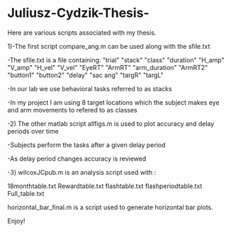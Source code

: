 # Juliusz-Cydzik-Thesis-
Here are various scripts associated with my thesis. 

1)-The first script compare_ang.m can be used along with the sfile.txt


-The sfile.txt is a file containing: 
"trial" "stack" "class" "duration" "H_amp" "V_amp" "H_vel" "V_vel" "EyeRT" "ArmRT" "arm_duration" "ArmRT2" "button1" "button2" "delay" "sac ang" "targR" "targL"


-In our lab we use behavioral tasks referred to as stacks 

-In my project I am using 8 target locations which the subject makes eye and arm movements to refered to as classes  

-2) The other matlab script allfigs.m is used to plot accuracy and delay periods over time

-Subjects perform the tasks after a given delay period

-As delay period changes accuracy is reviewed 

-3) wilcoxJCpub.m is an analysis script used with :
 
18monthtable.txt
Rewardtable.txt
flashtable.txt
flashperiodtable.txt
Full_table.txt


horizontal_bar_final.m is a script used to generate horizontal bar plots. 

Enjoy!

